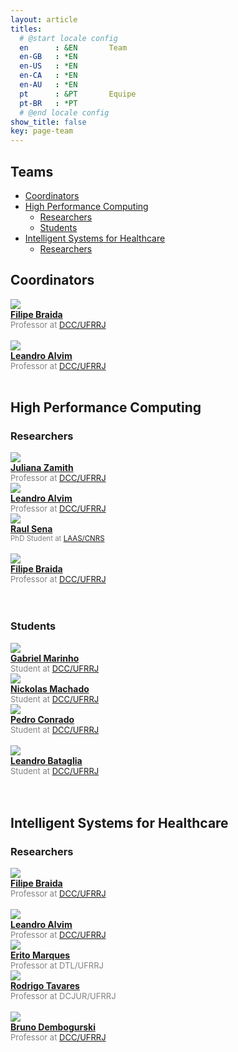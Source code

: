 ```yaml
---
layout: article
titles:
  # @start locale config
  en      : &EN       Team
  en-GB   : *EN
  en-US   : *EN
  en-CA   : *EN
  en-AU   : *EN
  pt      : &PT       Equipe
  pt-BR   : *PT
  # @end locale config
show_title: false
key: page-team
---
```


## Teams

- [Coordinators](#coordinators)
- [High Performance Computing](#high-performance-computing)
  - [Researchers](#researchers)
  - [Students](#students)
- [Intelligent Systems for Healthcare](#intelligent-systems-for-healthcare)
  - [Researchers](#researchers-1)

## Coordinators

<div class="grid-container">
  <div class="grid grid--p-3">
    <div class="cell content">
      <div class="card" style="max-width: 14rem">
        <div class="card__image">
          <a href="/pages/team/filipe_braida.html">
            <img class="image" src="/assets/images/profile/filipe_braida.jpg"/>
          </a>
        </div>
        <div class="card__content">
          <div class="card__header">
            <a href="/pages/team/filipe_braida.html"><div style="font-weight: bold;">Filipe Braida</div></a>
          </div>
          <div style="font-size: small;color: gray;">Professor at <a href="http://www.cc.ufrrj.br/" target="_blank">DCC/UFRRJ</a></div>
        </div>
      </div>
      <br>
    </div>
    <div class="cell content">
      <div class="card" style="max-width: 14rem">
        <div class="card__image">
          <a href="/pages/team/leandro_alvim.html">
            <img class="image" src="/assets/images/profile/leandro_alvim.jpg"/>
          </a>
        </div>
        <div class="card__content">
          <div class="card__header">
            <a href="/pages/team/leandro_alvim.html"><div style="font-weight: bold;">Leandro Alvim</div></a>
          </div>
          <div style="font-size: small;color: gray;">Professor at <a href="http://www.cc.ufrrj.br/" target="_blank">DCC/UFRRJ</a></div>
        </div>
      </div>
    </div>
  </div>

  <br />
</div>

## High Performance Computing

### Researchers

<div class="grid-container">
  <div class="grid grid--p-3">
    <div class="cell content">
      <div class="card" style="max-width: 14rem">
        <div class="card__image">
          <a href="https://www.cc.ufrrj.br/equipe/juliana-mendes/" target="_blank">
            <img class="image" src="/assets/images/profile/juliana_zamith.jpg"/>
          </a>
        </div>
        <div class="card__content">
          <div class="card__header">
            <a href="https://www.cc.ufrrj.br/equipe/juliana-mendes/" target="_blank"><div style="font-weight: bold;">Juliana Zamith</div></a>
          </div>
          <div style="font-size: small;color: gray;">Professor at <a href="http://www.cc.ufrrj.br/" target="_blank">DCC/UFRRJ</a></div>
        </div>
      </div>
    </div>
    <div class="cell content">
      <div class="card" style="max-width: 14rem">
        <div class="card__image">
          <a href="/pages/team/leandro_alvim.html">
            <img class="image" src="/assets/images/profile/leandro_alvim.jpg"/>
          </a>
        </div>
        <div class="card__content">
          <div class="card__header">
            <a href="/pages/team/leandro_alvim.html"><div style="font-weight: bold;">Leandro Alvim</div></a>
          </div>
          <div style="font-size: small;color: gray;">Professor at <a href="http://www.cc.ufrrj.br/" target="_blank">DCC/UFRRJ</a></div>
        </div>
      </div>
    </div>
    <div class="cell content">
      <div class="card" style="max-width: 14rem">
        <div class="card__image">
          <a href="http://raulferreira.com.br/">
            <img class="image" src="/assets/images/profile/raul_sena.jpg"/>
          </a>
        </div>
        <div class="card__content">
          <div class="card__header">
            <a href="http://raulferreira.com.br/"><div style="font-weight: bold;">Raul Sena</div></a>
          </div>
          <div style="font-size: 11.5px;color: gray;">PhD Student at <a href="https://www.laas.fr/public/" target="_blank">LAAS/CNRS</a></div>
        </div>
      </div>
      <br>
    </div>
    <div class="cell content">
      <div class="card" style="max-width: 14rem">
        <div class="card__image">
          <a href="/pages/team/filipe_braida.html">
            <img class="image" src="/assets/images/profile/filipe_braida.jpg"/>
          </a>
        </div>
        <div class="card__content">
          <div class="card__header">
            <a href="/pages/team/filipe_braida.html"><div style="font-weight: bold;">Filipe Braida</div></a>
          </div>
          <div style="font-size: small;color: gray;">Professor at <a href="http://www.cc.ufrrj.br/" target="_blank">DCC/UFRRJ</a></div>
        </div>
      </div>
      <br>
    </div>

  </div>

  <br />
</div>

### Students

<div class="grid-container">
  <div class="grid grid--p-3">
    <div class="cell content">
      <div class="card" style="max-width: 14rem">
        <div class="card__image">
          <a href="http://lattes.cnpq.br/0420713856940566" target="_blank">
            <img class="image" src="/assets/images/profile/students/gabriel_marinho.jpeg"/>
          </a>
        </div>
        <div class="card__content">
          <div class="card__header">
            <a href="http://lattes.cnpq.br/0420713856940566" target="_blank"><div style="font-weight: bold;">Gabriel Marinho</div></a>
          </div>
          <div style="font-size: small;color: gray;">Student at <a href="http://www.cc.ufrrj.br/" target="_blank">DCC/UFRRJ</a></div>
        </div>
      </div>
    </div>
    <div class="cell content">
      <div class="card" style="max-width: 14rem">
        <div class="card__image">
          <a href="http://lattes.cnpq.br/4455254769766910" target="_blank">
            <img class="image" src="/assets/images/profile/students/nickolas_machado.jpg"/>
          </a>
        </div>
        <div class="card__content">
          <div class="card__header">
            <a href="http://lattes.cnpq.br/4455254769766910" target="_blank"><div style="font-weight: bold;">Nickolas Machado</div></a>
          </div>
          <div style="font-size: small;color: gray;">Student at <a href="http://www.cc.ufrrj.br/" target="_blank">DCC/UFRRJ</a></div>
        </div>
      </div>
    </div>
    <div class="cell content">
      <div class="card" style="max-width: 14rem">
        <div class="card__image">
          <a href="http://lattes.cnpq.br/3191514553238428" target="_blank">
            <img class="image" src="/assets/images/profile/students/pedro_conrado.jpg"/>
          </a>
        </div>
        <div class="card__content">
          <div class="card__header">
            <a href="http://lattes.cnpq.br/3191514553238428" target="_blank"><div style="font-weight: bold;">Pedro Conrado</div></a>
          </div>
          <div style="font-size: small;color: gray;">Student at <a href="http://www.cc.ufrrj.br/" target="_blank">DCC/UFRRJ</a></div>
        </div>
      </div>
      <br>
    </div>
    <div class="cell content">
      <div class="card" style="max-width: 14rem">
        <div class="card__image">
          <a href="http://lattes.cnpq.br/6861452042545806" target="_blank">
            <img class="image" src="/assets/images/profile/students/leandro_bataglia.jpg"/>
          </a>
        </div>
        <div class="card__content">
          <div class="card__header">
            <a href="http://lattes.cnpq.br/6861452042545806" target="_blank"><div style="font-weight: bold;">Leandro Bataglia</div></a>
          </div>
          <div style="font-size: small;color: gray;">Student at <a href="http://www.cc.ufrrj.br/" target="_blank">DCC/UFRRJ</a></div>
        </div>
      </div>
      <br>
    </div>

  </div>

  <br />
</div>

## Intelligent Systems for Healthcare

### Researchers

<div class="grid-container">
  <div class="grid grid--p-3">
    <div class="cell content">
      <div class="card" style="max-width: 14rem">
        <div class="card__image">
          <a href="/pages/team/filipe_braida.html">
            <img class="image" src="/assets/images/profile/filipe_braida.jpg"/>
          </a>
        </div>
        <div class="card__content">
          <div class="card__header">
            <a href="/pages/team/filipe_braida.html"><div style="font-weight: bold;">Filipe Braida</div></a>
          </div>
          <div style="font-size: small;color: gray;">Professor at <a href="http://www.cc.ufrrj.br/" target="_blank">DCC/UFRRJ</a></div>
        </div>
      </div>
      <br>
    </div>
    <div class="cell content">
      <div class="card" style="max-width: 14rem">
        <div class="card__image">
          <a href="/pages/team/leandro_alvim.html">
            <img class="image" src="/assets/images/profile/leandro_alvim.jpg"/>
          </a>
        </div>
        <div class="card__content">
          <div class="card__header">
            <a href="/pages/team/leandro_alvim.html"><div style="font-weight: bold;">Leandro Alvim</div></a>
          </div>
          <div style="font-size: small;color: gray;">Professor at <a href="http://www.cc.ufrrj.br/" target="_blank">DCC/UFRRJ</a></div>
        </div>
      </div>
    </div>
    <div class="cell content">
      <div class="card" style="max-width: 14rem">
        <div class="card__image">
          <a href="http://lattes.cnpq.br/0606341154404244" target="_blank">
            <img class="image" src="/assets/images/profile/erito_marques.jpg"/>
          </a>
        </div>
        <div class="card__content">
          <div class="card__header">
            <a href="http://lattes.cnpq.br/0606341154404244" target="_blank"><div style="font-weight: bold;">Erito Marques</div></a>
          </div>
          <div style="font-size: small;color: gray;">Professor at DTL/UFRRJ</div>
        </div>
      </div>
    </div>
    <div class="cell content">
      <div class="card" style="max-width: 14rem">
        <div class="card__image">
          <a href="http://lattes.cnpq.br/0372755551994110" target="_blank">
            <img class="image" src="/assets/images/profile/rodrigo_tavares.jpeg"/>
          </a>
        </div>
        <div class="card__content">
          <div class="card__header">
            <a href="http://lattes.cnpq.br/0372755551994110" target="_blank"><div style="font-weight: bold;">Rodrigo Tavares</div></a>
          </div>
          <div style="font-size: small;color: gray;">Professor at DCJUR/UFRRJ</div>
        </div>
      </div>
      <br>
    </div>
    <div class="cell content">
      <div class="card" style="max-width: 14rem">
        <div class="card__image">
          <a href="https://www.cc.ufrrj.br/equipe/bruno-dembogurski/">
            <img class="image" src="/assets/images/profile/bruno_dembogurski.jpg"/>
          </a>
        </div>
        <div class="card__content">
          <div class="card__header">
            <a href="https://www.cc.ufrrj.br/equipe/bruno-dembogurski/"><div style="font-weight: bold;">Bruno Dembogurski</div></a>
          </div>
          <div style="font-size: small;color: gray;">Professor at <a href="http://www.cc.ufrrj.br/" target="_blank">DCC/UFRRJ</a></div>
        </div>
      </div>
      <br>
    </div>


  </div>

  <br />
</div>
